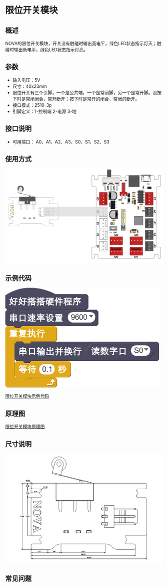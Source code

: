 # 限位开关模块

## 概述

NOVA的限位开关模块，开关没有触碰时输出高电平，绿色LED状态指示灯灭；触碰时输出低电平，绿色LED状态指示灯亮。

## 参数

* 输入电压：5V
* 尺寸：40x23mm
* 限位开关有三个引脚，一个是公共端，一个是常闭脚，另一个是常开脚。没按下时是常闭闭合，常开断开；按下时是常开的闭合，常闭的断开。
* 接口模式：2510-3p
* 引脚定义：1-控制端 2-电源 3-地

## 接口说明

* 可用端口： A0、A1、A2、A3、S0、S1、S2、S3

## 使用方式

![](../../.gitbook/assets/65.png)

## 示例代码

![](../../.gitbook/assets/70.png)

[限位开关模块示例代码](http://www.haohaodada.com/show.php?id=947645)

## 原理图

[限位开关模块原理图](https://github.com/Haohaodada-official/docs/blob/master/jiao-xue-chan-pin/pdf/yuan-li-tu/%E9%99%90%E4%BD%8D%E5%BC%80%E5%85%B3%E6%A8%A1%E5%9D%97.pdf)

## 尺寸说明

![](../../.gitbook/assets/131.png)

## 常见问题

